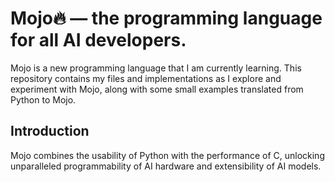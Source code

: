 # Mojo🔥 — the programming language for all AI developers.
Mojo is a new programming language that I am currently learning. This repository contains my files and implementations as I explore and experiment with Mojo, along with some small examples translated from Python to Mojo. 


## Introduction
Mojo combines the usability of Python with the performance of C, unlocking unparalleled programmability of AI hardware and extensibility of AI models.
